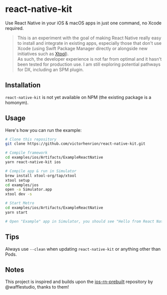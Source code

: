 # react-native-kit

Use React Native in your iOS & macOS apps in just one command, no Xcode required.

> This is an experiment with the goal of making React Native really easy to install and integrate in existing apps, especially those that don't use Xcode (using Swift Package Manager directly or alongside new initiatives such as [Xtool](https://github.com/xtool-org/xtool)).\
> As such, the developer experience is not far from optimal and it hasn't been tested for production use. I am still exploring potential pathways for DX, including an SPM plugin.

## Installation

`react-native-kit` is not yet available on NPM (the existing package is a homonym).

## Usage

Here's how you can run the example:

```bash
# Clone this repository
git clone https://github.com/victorhenrion/react-native-kit.git

# Compile framework
cd examples/ios/Artifacts/ExampleReactNative
yarn react-native-kit ios

# Compile app & run in Simulator
brew install xtool-org/tap/xtool
xtool setup
cd examples/ios
open -a Simulator.app
xtool dev -s

# Start Metro
cd examples/ios/Artifacts/ExampleReactNative
yarn start

# Open "Example" app in Simulator, you should see "Hello from React Native"
```

## Tips

Always use `--clean` when updating `react-native-kit` or anything other than Pods.

## Notes

This project is inspired and builds upon the [ios-rn-prebuilt](https://github.com/wafflestudio/ios-rn-prebuilt) repository by @wafflestudio, thanks to them!
